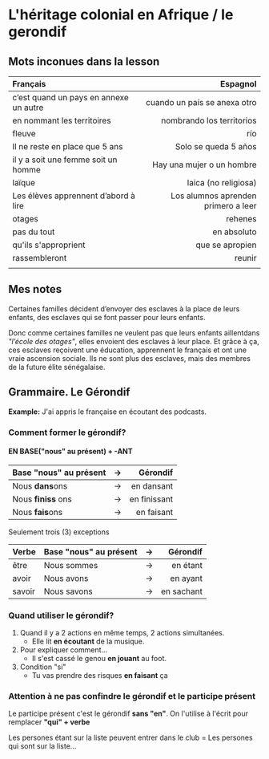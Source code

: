 # L'héritage colonial en Afrique / le gerondif

## Mots inconues dans la lesson

| Français                               |                            Espagnol |
|:---------------------------------------|------------------------------------:|
| c’est quand un pays en annexe un autre |        cuando un país se anexa otro |
| en nommant les territoires             |           nombrando los territorios |
| fleuve                                 |                                 río |
| Il ne reste en place que 5 ans         |                Solo se queda 5 años |
| il y a soit une femme soit un homme    |           Hay una mujer o un hombre |
| laïque                                 |                laica (no religiosa) |
| Les élèves apprennent d’abord à lire   | Los alumnos aprenden primero a leer |
| otages                                 |                             rehenes |
| pas du tout                            |                         en absoluto |
| qu'ils s'approprient                   |                     que se apropien |
| rassembleront                          |                              reunir |
|                                        |                                     |

## Mes notes

Certaines familles décident d’envoyer des esclaves à la place de leurs enfants, des esclaves qui se font passer pour leurs enfants.

Donc comme certaines familles ne veulent pas que leurs enfants aillentdans *"l’école des otages"*, elles envoient des esclaves à leur place. Et grâce à ça, ces esclaves reçoivent une éducation, apprennent le français et ont une vraie ascension sociale. Ils ne sont plus des esclaves, mais des membres de la future élite sénégalaise.

## Grammaire. Le Gérondif

**Example:** J'ai appris le française en écoutant des podcasts.

### Comment former le gérondif?

#### EN BASE("nous" au présent) + -ANT

| Base "nous" au présent | → |     Gérondif |
|:-----------------------|---|-------------:|
| Nous **dans**ons       | → |   en dansant |
| Nous **finiss** ons    | → | en finissant |
| Nous **fais**ons       | → |   en faisant |

Seulement trois (3) exceptions

| Verbe  | Base "nous" au présent | → |   Gérondif |
|:-------|:-----------------------|---|-----------:|
| être   | Nous sommes            | → |   en étant |
| avoir  | Nous avons             | → |   en ayant |
| savoir | Nous savons            | → | en sachant |

### Quand utiliser le gérondif?

1) Quand il y a 2 actions en même temps, 2 actions simultanées.
   - Elle lit **en écoutant** de la musique.
2) Pour expliquer comment...
   - Il s'est cassé le genou **en jouant** au foot.
3) Condition "si"
   - Tu vas prendre des risques **en faisant** ça

### Attention à ne pas confindre le gérondif et le participe présent

Le participe présent c'est le gérondif **sans "en"**. On l'utilise à l'écrit pour remplacer **"qui" + verbe**

Les persones étant sur la liste peuvent entrer dans le club = Les persones qui sont sur la liste...
